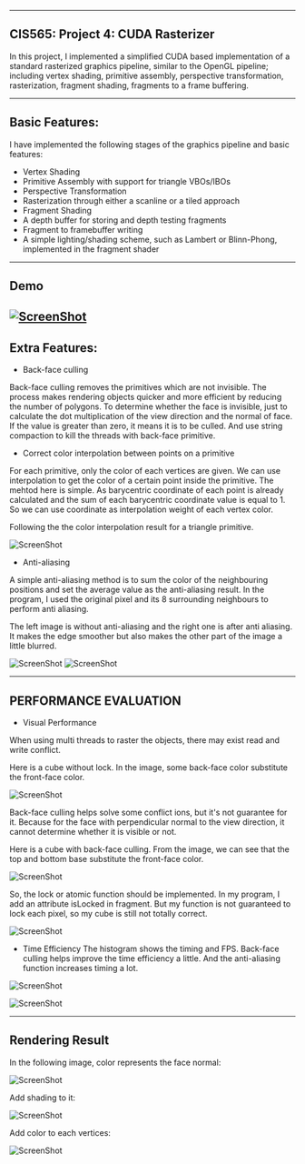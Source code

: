 -------------------------------------------------------------------------------
CIS565: Project 4: CUDA Rasterizer
-------------------------------------------------------------------------------
In this project, I implemented a simplified CUDA based implementation of a standard rasterized graphics pipeline, similar to the OpenGL pipeline; including vertex shading, primitive assembly, perspective transformation, rasterization, fragment shading,  fragments to a frame buffering. 

-------------------------------------------------------------------------------
Basic Features:
-------------------------------------------------------------------------------
I have implemented the following stages of the graphics pipeline and basic features:

* Vertex Shading
* Primitive Assembly with support for triangle VBOs/IBOs
* Perspective Transformation
* Rasterization through either a scanline or a tiled approach
* Fragment Shading
* A depth buffer for storing and depth testing fragments
* Fragment to framebuffer writing
* A simple lighting/shading scheme, such as Lambert or Blinn-Phong, implemented in the fragment shader

-------------------------------------------------------------------------------
Demo
-------------------------------------------------------------------------------
[![ScreenShot](https://github.com/liying3/Project4-Rasterizer/blob/master/result/video.JPG)](http://youtu.be/Kxfwf9KqjOw)
-------------------------------------------------------------------------------
Extra Features:
-------------------------------------------------------------------------------

* Back-face culling

Back-face culling removes the primitives which are not invisible. The process makes rendering objects quicker and more efficient by reducing the number of polygons. 
To determine whether the face is invisible, just to calculate the dot multiplication of the view direction and the normal of face. If the value is greater than zero, it means it is to be culled. And use string compaction to kill the threads with back-face primitive.

* Correct color interpolation between points on a primitive

For each primitive, only the color of each vertices are given. We can use interpolation to get the color of a certain point inside the primitive. 
The mehtod here is simple. As barycentric coordinate of each point is already calculated and the sum of each barycentric coordinate value is equal to 1. So we can use coordinate as interpolation weight of each vertex color.

Following the the color interpolation result for a triangle primitive.

![ScreenShot](https://github.com/liying3/Project4-Rasterizer/blob/master/result/color%20interpolate.PNG)

* Anti-aliasing

A simple anti-aliasing method is to sum the color of the neighbouring positions and set the average value as the anti-aliasing result. In the program, I used the original pixel and its 8 surrounding neighbours to perform anti aliasing.

The left image is without anti-aliasing and the right one is after anti aliasing. It makes the edge smoother but also makes the other part of the image a little blurred.

![ScreenShot](https://github.com/liying3/Project4-Rasterizer/blob/master/result/antialiasing2.PNG)
![ScreenShot](https://github.com/liying3/Project4-Rasterizer/blob/master/result/antialias.PNG)

-------------------------------------------------------------------------------
PERFORMANCE EVALUATION
-------------------------------------------------------------------------------

* Visual Performance


When using multi threads to raster the objects, there may exist read and write conflict.

Here is a cube without lock. In the image, some back-face color substitute the front-face color.

![ScreenShot](https://github.com/liying3/Project4-Rasterizer/blob/master/result/orgCube.PNG)

Back-face culling helps solve some conflict ions, but it's not guarantee for it. Because for the face with perpendicular normal to the view direction, it cannot determine whether it is visible or not.

Here is a cube with back-face culling. From the image, we can see that the top and bottom base substitute the front-face color.

![ScreenShot](https://github.com/liying3/Project4-Rasterizer/blob/master/result/backFace.PNG)

So, the lock or atomic function should be implemented. In my program, I add an attribute isLocked in fragment. But my function is not guaranteed to lock each pixel, so my cube is still not totally correct.

![ScreenShot](https://github.com/liying3/Project4-Rasterizer/blob/master/result/lockCube.PNG)

* Time Efficiency
The histogram shows the timing and FPS. Back-face culling helps improve the time efficiency a little. And the anti-aliasing function increases timing a lot.

![ScreenShot](https://github.com/liying3/Project4-Rasterizer/blob/master/result/table.JPG)

![ScreenShot](https://github.com/liying3/Project4-Rasterizer/blob/master/result/chart.JPG)


-------------------------------------------------------------------------------
Rendering Result
-------------------------------------------------------------------------------

In the following image, color represents the face normal:

![ScreenShot](https://github.com/liying3/Project4-Rasterizer/blob/master/result/normal.PNG)

Add shading to it:

![ScreenShot](https://github.com/liying3/Project4-Rasterizer/blob/master/result/shading.PNG)

Add color to each vertices:

![ScreenShot](https://github.com/liying3/Project4-Rasterizer/blob/master/result/withut%20light.PNG)